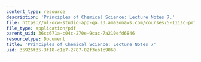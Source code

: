 ```yaml
---
content_type: resource
description: 'Principles of Chemical Science: Lecture Notes 7.'
file: https://ol-ocw-studio-app-qa.s3.amazonaws.com/courses/5-111sc-principles-of-chemical-science-fall-2014/35926f353f18c1e7278702f3eb1c9060_MIT5_111F14_Lec7.pdf
file_type: application/pdf
parent_uid: 36cc671a-c04c-270e-9cac-7a210efd6846
resourcetype: Document
title: 'Principles of Chemical Science: Lecture Notes 7'
uid: 35926f35-3f18-c1e7-2787-02f3eb1c9060
---
```

